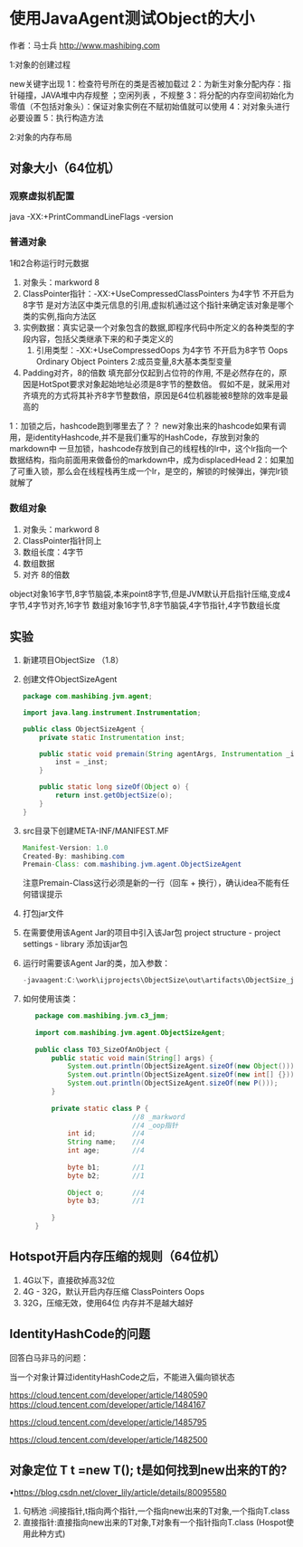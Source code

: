# 使用JavaAgent测试Object的大小

作者：马士兵 http://www.mashibing.com


1:对象的创建过程

new关键字出现
1：检查符号所在的类是否被加载过
2：为新生对象分配内存：指针碰撞，JAVA堆中内存规整 ；空闲列表 ，不规整
3：将分配的内存空间初始化为零值（不包括对象头）：保证对象实例在不赋初始值就可以使用
4：对对象头进行必要设置
5：执行<init>构造方法


2:对象的内存布局
## 对象大小（64位机）
### 观察虚拟机配置
java -XX:+PrintCommandLineFlags -version

### 普通对象
1和2合称运行时元数据
1. 对象头：markword  8
2. ClassPointer指针：-XX:+UseCompressedClassPointers 为4字节 不开启为8字节
                 是对方法区中类元信息的引用,虚拟机通过这个指针来确定该对象是哪个类的实例,指向方法区
3. 实例数据：真实记录一个对象包含的数据,即程序代码中所定义的各种类型的字段内容，包括父类继承下来的和子类定义的
   1. 引用类型：-XX:+UseCompressedOops 为4字节 不开启为8字节 
      Oops Ordinary Object Pointers
   2:成员变量,8大基本类型变量
4. Padding对齐，8的倍数
        填充部分仅起到占位符的作用, 不是必然存在的，原因是HotSpot要求对象起始地址必须是8字节的整数倍。 
        假如不是，就采用对齐填充的方式将其补齐8字节整数倍，原因是64位机器能被8整除的效率是最高的

1：加锁之后，hashcode跑到哪里去了？？
 new对象出来的hashcode如果有调用，是identityHashcode,并不是我们重写的HashCode，存放到对象的markdown中
一旦加锁，hashcode存放到自己的线程栈的lr中，这个lr指向一个数据结构，指向前面用来做备份的markdown中，成为displacedHead
2：如果加了可重入锁，那么会在线程栈再生成一个lr，是空的，解锁的时候弹出，弹完lr锁就解了

### 数组对象
1. 对象头：markword 8
2. ClassPointer指针同上
3. 数组长度：4字节
4. 数组数据
5. 对齐 8的倍数

object对象16字节,8字节脑袋,本来point8字节,但是JVM默认开启指针压缩,变成4字节,4字节对齐,16字节
数组对象16字节,8字节脑袋,4字节指针,4字节数组长度


## 实验
1. 新建项目ObjectSize （1.8）

2. 创建文件ObjectSizeAgent

   ```java
   package com.mashibing.jvm.agent;
   
   import java.lang.instrument.Instrumentation;
   
   public class ObjectSizeAgent {
       private static Instrumentation inst;
   
       public static void premain(String agentArgs, Instrumentation _inst) {
           inst = _inst;
       }
   
       public static long sizeOf(Object o) {
           return inst.getObjectSize(o);
       }
   }
   ```

3. src目录下创建META-INF/MANIFEST.MF

   ```java
   Manifest-Version: 1.0
   Created-By: mashibing.com
   Premain-Class: com.mashibing.jvm.agent.ObjectSizeAgent
   ```

   注意Premain-Class这行必须是新的一行（回车 + 换行），确认idea不能有任何错误提示

4. 打包jar文件

5. 在需要使用该Agent Jar的项目中引入该Jar包
   project structure - project settings - library 添加该jar包

6. 运行时需要该Agent Jar的类，加入参数：

   ```java
   -javaagent:C:\work\ijprojects\ObjectSize\out\artifacts\ObjectSize_jar\ObjectSize.jar
   ```

7. 如何使用该类：

   ```java
      package com.mashibing.jvm.c3_jmm;
      
      import com.mashibing.jvm.agent.ObjectSizeAgent;
      
      public class T03_SizeOfAnObject {
          public static void main(String[] args) {
              System.out.println(ObjectSizeAgent.sizeOf(new Object()));
              System.out.println(ObjectSizeAgent.sizeOf(new int[] {}));
              System.out.println(ObjectSizeAgent.sizeOf(new P()));
          }
      
          private static class P {
                              //8 _markword
                              //4 _oop指针
              int id;         //4
              String name;    //4
              int age;        //4
      
              byte b1;        //1
              byte b2;        //1
      
              Object o;       //4
              byte b3;        //1
      
          }
      }
   ```

## Hotspot开启内存压缩的规则（64位机）

1. 4G以下，直接砍掉高32位
2. 4G - 32G，默认开启内存压缩 ClassPointers Oops
3. 32G，压缩无效，使用64位
   内存并不是越大越好

## IdentityHashCode的问题

回答白马非马的问题：

当一个对象计算过identityHashCode之后，不能进入偏向锁状态

https://cloud.tencent.com/developer/article/1480590
 https://cloud.tencent.com/developer/article/1484167

https://cloud.tencent.com/developer/article/1485795

https://cloud.tencent.com/developer/article/1482500

## 对象定位    T  t =new T();  t是如何找到new出来的T的?

•https://blog.csdn.net/clover_lily/article/details/80095580

1. 句柄池 :间接指针,t指向两个指针,一个指向new出来的T对象,一个指向T.class
2. 直接指针:直接指向new出来的T对象,T对象有一个指针指向T.class  (Hospot使用此种方式)